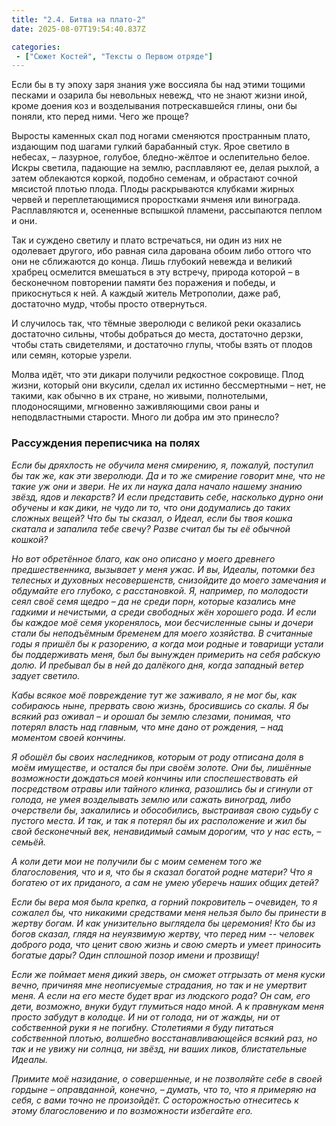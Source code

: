 ```yaml
---
title: "2.4. Битва на плато-2"
date: 2025-08-07T19:54:40.837Z

categories:
 - ["Сюжет Костей", "Тексты о Первом отряде"]
---
```


Если бы в ту эпоху заря знания уже воссияла бы над этими тощими песками
и озарила бы невольных невежд, что не знают жизни иной, кроме доения коз
и возделывания потрескавшейся глины, они бы поняли, кто перед ними. Чего
же проще?

Выросты каменных скал под ногами сменяются пространным плато, издающим
под шагами гулкий барабанный стук. Ярое светило в небесах, – лазурное,
голубое, бледно-жёлтое и ослепительно белое. Искры светила, падающие на
землю, расплавляют ее, делая рыхлой, а затем облекаются коркой, подобно
семенам, и обрастают сочной мясистой плотью плода. Плоды раскрываются
клубками жирных червей и переплетающимися проростками ячменя или
винограда. Расплавляются и, осененные вспышкой пламени, рассыпаются
пеплом и они.

Так и суждено светилу и плато встречаться, ни один из них не одолевает
другого, ибо равная сила дарована обоим либо оттого что они не
сближаются до конца. Лишь глубокий невежда и великий храбрец осмелится
вмешаться в эту встречу, природа которой – в бесконечном повторении
памяти без поражения и победы, и прикоснуться к ней. А каждый житель
Метрополии, даже раб, достаточно мудр, чтобы просто отвернуться.

И случилось так, что тёмные зверолюди с великой реки оказались
достаточно сильны, чтобы добраться до места, достаточно дерзки, чтобы
стать свидетелями, и достаточно глупы, чтобы взять от плодов или семян,
которые узрели.

Молва идёт, что эти дикари получили редкостное сокровище. Плод жизни,
который они вкусили, сделал их истинно бессмертными – нет, не такими,
как обычно в их стране, но живыми, полнотелыми, плодоносящими, мгновенно
заживляющими свои раны и неподвластными старости. Много ли добра им это
принесло?

### Рассуждения переписчика на полях

*Если бы дряхлость не обучила меня смирению, я, пожалуй, поступил бы так
же, как эти зверолюди. Да и то же смирение говорит мне, что не такие уж
они и звери. Не их ли наука дала начало нашему знанию звёзд, ядов и
лекарств? И если представить себе, насколько дурно они обучены и как
дики, не чудо ли то, что они додумались до таких сложных вещей? Что бы
ты сказал, о Идеал, если бы твоя кошка скатала и запалила тебе свечу?
Разве считал бы ты её обычной кошкой?*

*Но вот обретённое благо, как оно описано у моего древнего
предшественника, вызывает у меня ужас. И вы, Идеалы, потомки без
телесных и духовных несовершенств, снизойдите до моего замечания и
обдумайте его глубоко, с расстановкой. Я, например, по молодости сеял
своё семя щедро – да не среди порн, которые казались мне гадкими и
нечистыми, а среди свободных жён хорошего рода. И если бы каждое моё
семя укоренялось, мои бесчисленные сыны и дочери стали бы неподъёмным
бременем для моего хозяйства. В считанные годы я пришёл бы к разорению,
а когда мои родные и товарищи устали бы поддерживать меня, был бы
вынужден примерить на себя рабскую долю. И пребывал бы в ней до далёкого
дня, когда западный ветер задует светило.*

*Кабы всякое моё повреждение тут же заживало, я не мог бы, как собираюсь
ныне, прервать свою жизнь, бросившись со скалы. Я бы всякий раз оживал –
и орошал бы землю слезами, понимая, что потерял власть над главным, что
мне дано от рождения, – над моментом своей кончины.*

*Я обошёл бы своих наследников, которым от роду отписана доля в моём
имуществе, и остался бы при своём золоте. Они бы, лишённые возможности
дождаться моей кончины или споспешествовать ей посредством отравы или
тайного клинка, разошлись бы и сгинули от голода, не умея возделывать
землю или сажать виноград, либо очерствели бы, закалились и обособились,
выстраивая свою судьбу с пустого места. И так, и так я потерял бы их
расположение и жил бы свой бесконечный век, ненавидимый самым дорогим,
что у нас есть, – семьёй.*

*А коли дети мои не получили бы с моим семенем того же благословения,
что и я, что бы я сказал богатой родне матери? Что я богатею от их
приданого, а сам не умею уберечь наших общих детей?*

*Если бы вера моя была крепка, а горний покровитель – очевиден, то я
сожалел бы, что никакими средствами меня нельзя было бы принести в
жертву богам. И как унизительно выглядела бы церемония! Кто бы из богов
сказал, глядя на неуязвимую жертву, что перед ним -- человек доброго
рода, что ценит свою жизнь и свою смерть и умеет приносить богатые дары?
Один сплошной позор имени и прозвищу!*

*Если же поймает меня дикий зверь, он сможет отгрызать от меня куски
вечно, причиняя мне неописуемые страдания, но так и не умертвит меня. А
если на его месте будет враг из людского рода? Он сам, его дети,
возможно, внуки будут глумиться надо мной. А к правнукам меня просто
забудут в колодце. И ни от голода, ни от жажды, ни от собственной руки я
не погибну. Столетиями я буду питаться собственной плотью, волшебно
восстанавливающейся всякий раз, но так и не увижу ни солнца, ни звёзд,
ни ваших ликов, блистательные Идеалы.*

*Примите моё назидание, о совершенные, и не позволяйте себе в своей
гордыне – оправданной, конечно, – думать, что то, что я примеряю на
себя, с вами точно не произойдёт. С осторожностью отнеситесь к этому
благословению и по возможности избегайте его.*
